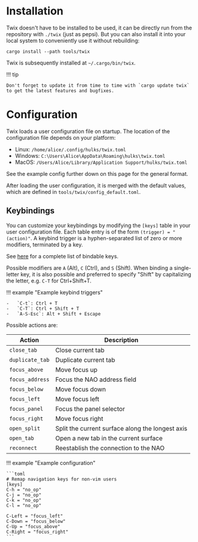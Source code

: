 # Installation

Twix doesn't have to be installed to be used, it can be directly run from the repository with `./twix` (just as pepsi).
But you can also install it into your local system to conveniently use it without rebuilding:

```
cargo install --path tools/twix
```

Twix is subsequently installed at `~/.cargo/bin/twix`. <br>

!!! tip

    Don't forget to update it from time to time with `cargo update twix` to get the latest features and bugfixes.

# Configuration

Twix loads a user configuration file on startup. The location of the configuration file depends on your platform:

-   Linux: `/home/alice/.config/hulks/twix.toml`
-   Windows: `C:\Users\Alice\AppData\Roaming\hulks\twix.toml`
-   MacOS: `/Users/Alice/Library/Application Support/hulks/twix.toml`

See the example config further down on this page for the general format.

After loading the user configuration, it is merged with the default values, which are defined in `tools/twix/config_default.toml`.

## Keybindings

You can customize your keybindings by modifying the `[keys]` table in your user configuration file.
Each table entry is of the form `(trigger) = "(action)"`.
A keybind trigger is a hyphen-separated list of zero or more modifiers, terminated by a key.

See [here](https://github.com/emilk/egui/blob/c1eb3f884db8bc4f52dbae4f261619cee651f411/crates/egui/src/data/key.rs#L298-L413)
for a complete list of bindable keys.

Possible modifiers are `A` (Alt), `C` (Ctrl), and `S` (Shift).
When binding a single-letter key, it is also possible and preferred to specify "Shift" by capitalizing the letter, e.g. `C-T` for Ctrl+Shift+T.

!!! example "Example keybind triggers"

    -   `C-t`: Ctrl + T
    -   `C-T`: Ctrl + Shift + T
    -   `A-S-Esc`: Alt + Shift + Escape

Possible actions are:

<!-- prettier-ignore -->
| Action         | Description                                      |
|----------------|--------------------------------------------------|
|`close_tab`     | Close current tab                                |
|`duplicate_tab` | Duplicate current tab                            |
|`focus_above`   | Move focus up                                    |
|`focus_address` | Focus the NAO address field                      |
|`focus_below`   | Move focus down                                  |
|`focus_left`    | Move focus left                                  |
|`focus_panel`   | Focus the panel selector                         |
|`focus_right`   | Move focus right                                 |
|`open_split`    | Split the current surface along the longest axis |
|`open_tab`      | Open a new tab in the current surface            |
|`reconnect`     | Reestablish the connection to the NAO            |

!!! example "Example configuration"

    ```toml
    # Remap navigation keys for non-vim users
    [keys]
    C-h = "no_op"
    C-j = "no_op"
    C-k = "no_op"
    C-l = "no_op"

    C-Left = "focus_left"
    C-Down = "focus_below"
    C-Up = "focus_above"
    C-Right = "focus_right"
    ```
